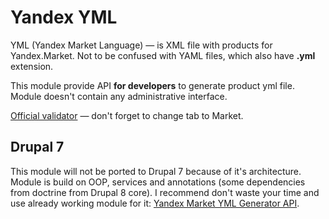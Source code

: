 # Yandex YML

YML (Yandex Market Language) — is XML file with products for Yandex.Market. Not to be confused with YAML files, which also have **.yml** extension.

This module provide API **for developers** to generate product yml file. Module doesn't contain any administrative interface.

[Official validator](https://webmaster.yandex.ru/tools/xml-validator/) — don't forget to change tab to Market.

## Drupal 7

This module will not be ported to Drupal 7 because of it's architecture. Module is build on OOP, services and annotations (some dependencies from doctrine from Drupal 8 core). I recommend don't waste your time and use already working module for it: [Yandex Market YML Generator API](https://www.drupal.org/sandbox/xandeadx/2498393).